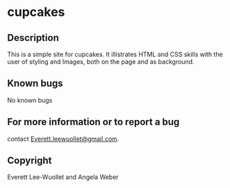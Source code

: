 # cupcakes

## Description

This is a simple site for cupcakes. It illistrates HTML and CSS skills with the user of styling and Images, both on the page and as background.

## Known bugs

No known bugs

## For more information or to report a bug

contact Everett.leewuollet@gmail.com.

## Copyright

Everett Lee-Wuollet and Angela Weber
